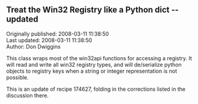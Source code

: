## Treat the Win32 Registry like a Python dict -- updated  
Originally published: 2008-03-11 11:38:50  
Last updated: 2008-03-11 11:38:50  
Author: Don Dwiggins  
  
This class wraps most of the win32api functions for accessing a registry. It will read and write all win32 registry types, and will de/serialize python objects to registry keys when a string or integer representation is not possible.

This is an update of recipe 174627, folding in the corrections listed in the discussion there.